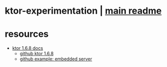 # ktor-experimentation | [main readme](../readme.md)

# resources
* [ktor 1.6.8 docs](https://ktor.io/docs/old/welcome.html)
  * [github ktor 1.6.8](https://github.com/ktorio/ktor-documentation/tree/1.6.8)
  * [github example: embedded server](https://github.com/ktorio/ktor-documentation/tree/1.6.8/codeSnippets/snippets/embedded-server)
